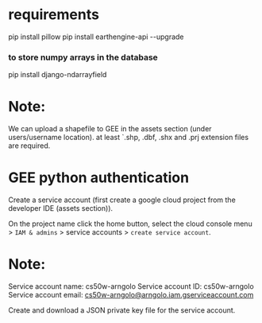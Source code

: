 # requirements

pip install pillow
pip install earthengine-api --upgrade
### to store numpy arrays in the database
pip install django-ndarrayfield

# Note:
We can upload a shapefile to GEE in the assets section (under users/username location).
at least `.shp, .dbf, .shx and .prj extension files are required. 

# GEE python authentication

Create a service account (first create a google cloud project from the developer IDE (assets section)).

On the project name click the home button, select the cloud console menu > `IAM & admins` > service accounts > `create service account`.

# Note: 
Service account name: cs50w-arngolo
Service account ID: cs50w-arngolo
Service account email: cs50w-arngolo@arngolo.iam.gserviceaccount.com

Create and download a JSON private key file for the service account.
